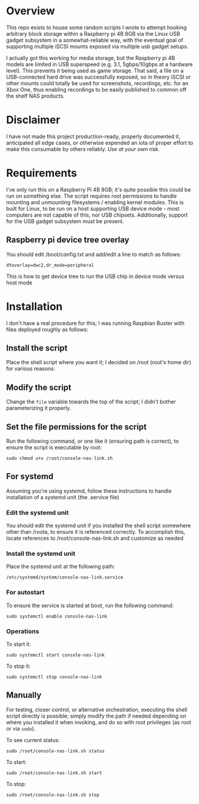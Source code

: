 # Overview

This repo exists to house some random scripts I wrote to attempt hooking arbitrary block storage within a Raspberry pi 4B 8GB via the Linux USB gadget subsystem in a somewhat-reliable way, with the eventual goal of supporting multiple iSCSI mounts exposed via multiple usb gadget setups.

I actually got this working for media storage, but the Raspberry pi 4B models are limited in USB superspeed (e.g. 3.1, 5gbps/10gbps at a hardware level). This prevents it being used as game storage. That said, a file on a USB-connected hard drive was successfully exposed, so in theory iSCSI or other mounts could totally be used for screenshots, recordings, etc. for an Xbox One, thus enabling recordings to be easily published to common off the shelf NAS products.

# Disclaimer

I have not made this project production-ready, properly documented it, anticipated all edge cases, or otherwise expended an iota of proper effort to make this consumable by others reliably. *Use at your own risk.*

# Requirements

I've only run this on a Raspberry Pi 4B 8GB; it's quite possible this could be run on something else.
The script requires root permissions to handle mounting and unmounting filesystems / enabling kernel modules.
This is built for Linux, to be run on a host supporting USB device mode - most computers are not capable of this, nor USB chipsets. Additionally, support for the USB gadget subsystem must be present.

## Raspberry pi device tree overlay

You should edit /boot/config.txt and add/edit a line to match as follows:
```
dtoverlay=dwc2,dr_mode=peripheral
```

This is how to get device tree to run the USB chip in device mode versus host mode

# Installation

I don't have a real procedure for this; I was running Raspbian Buster with files deployed roughly as follows:

## Install the script

Place the shell script where you want it; I decided on /root (root's home dir) for various reasons:

## Modify the script

Change the `file` variable towards the top of the script; I didn't bother parameterizing it properly.

## Set the file permissions for the script

Run the following command, or one like it (ensuring path is correct), to ensure the script is executable by root:
```
sudo chmod u+x /root/console-nas-link.sh
```

## For systemd

Assuming you're using systemd, follow these instructions to handle installation of a systemd unit (the .service file)

### Edit the systemd unit

You should edit the systemd unit if you installed the shell script somewhere other than /roota, to ensure it is referenced correctly. To accomplish this, locate references to /root/console-nas-link.sh and customize as needed

### Install the systemd unit

Place the systemd unit at the following path:
```
/etc/systemd/system/console-nas-link.service
```

### For autostart

To ensure the service is started at boot, run the following command:
```
sudo systemctl enable console-nas-link
```

### Operations

To start it:
```
sudo systemctl start console-nas-link
```

To stop it:
```
sudo systemctl stop console-nas-link
```
## Manually

For testing, closer control, or alternative orchestration, executing the shell script directly is possible; simply modify the path if needed depending on where you installed it when invoking, and do so with root privileges (as root or via `sudo`).

To see current status:
```
sudo /root/console-nas-link.sh status
```

To start:
```
sudo /root/console-nas-link.sh start
```

To stop:
```
sudo /root/console-nas-link.sh stop
```
